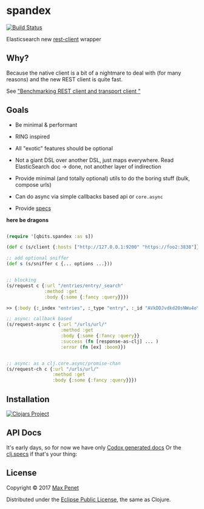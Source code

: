 # spandex
[![Build Status](https://travis-ci.org/mpenet/spandex.svg?branch=master)](https://travis-ci.org/mpenet/spandex)

Elasticsearch new [rest-client](https://www.elastic.co/guide/en/elasticsearch/client/java-rest/current/java-rest.html) wrapper

## Why?

Because the native client is a bit of a nightmare to deal with (for
many reasons) and the new REST client is quite fast.

See ["Benchmarking REST client and transport client "](https://www.elastic.co/blog/benchmarking-rest-client-transport-client)

## Goals

* Be minimal & performant

* RING inspired

* All "exotic" features should be optional

* Not a giant DSL over another DSL, just maps everywhere.
  Read ElasticSearch doc -> done, not another layer of indirection

* Provide minimal (and totally optional) utils to do the boring stuff
  (bulk, compose urls)

* Can do async via simple callbacks based api or `core.async`

* Provide [specs](https://github.com/mpenet/spandex/blob/master/src/clj/qbits/spandex/spec.clj)


**here be dragons**

``` clojure

(require '[qbits.spandex :as s])

(def c (s/client {:hosts ["http://127.0.0.1:9200" "https://foo2:3838"]}))

;; add optional sniffer
(def s (s/sniffer c {... options ...}))


;; blocking
(s/request c {:url "/entries/entry/_search"
              :method :get
              :body {:some {:fancy :query}}})

>> {:body {:_index "entries", :_type "entry", :_id "AVkDDJvdkd2OsNWu4oYk", :_version 1, :_shards {:total 2, :successful 1, :failed 0}, :created true}, :status 201, :headers {"Content-Type" "application/json; charset=UTF-8", "Content-Length" "141"}, :host #object[org.apache.http.HttpHost 0x62b90fad "http://127.0.0.1:9200"]}

;; async: callback based
(s/request-async c {:url "/urls/url/"
                    :method :get
                    :body {:some {:fancy :query}}
                    :success (fn [response-as-clj] ... )
                    :error (fn [ex] :boom)})


;; async: as a clj.core.async/promise-chan
(s/request-ch c {:url "/urls/url/"
                 :method :get
                 :body {:some {:fancy :query}}})

```

## Installation

[![Clojars Project](https://img.shields.io/clojars/v/cc.qbits/spandex.svg)](https://clojars.org/cc.qbits/spandex)

## API Docs

It's early days, so for now we have only [Codox generated docs](https://mpenet.github.io/spandex/)
Or the [clj.specs](https://github.com/mpenet/spandex/blob/master/src/clj/qbits/spandex/spec.clj) if that's your thing:

## License

Copyright © 2017 [Max Penet](http://twitter.com/mpenet)

Distributed under the
[Eclipse Public License](http://www.eclipse.org/legal/epl-v10.html),
the same as Clojure.
